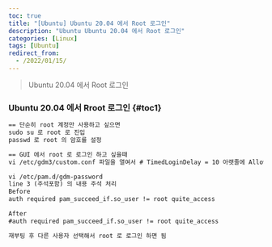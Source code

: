 ```yaml
---
toc: true
title: "[Ubuntu] Ubuntu 20.04 에서 Root 로그인"
description: "Ubuntu Ubuntu 20.04 에서 Root 로그인"
categories: [Linux]
tags: [Ubuntu]
redirect_from:
  - /2022/01/15/
---
```


> Ubuntu 20.04 에서 Root 로그인

### Ubuntu 20.04 에서 Rroot 로그인 {#toc1}

```md
== 단순히 root 계정만 사용하고 싶으면
sudo su 로 root 로 진입
passwd 로 root 의 암호를 설정

== GUI 에서 root 로 로그인 하고 싶을때
vi /etc/gdm3/custom.conf 파일을 열여서 # TimedLoginDelay = 10 아랫줄에 AllowRoot=true라고 라인을 추가해 준다.

vi /etc/pam.d/gdm-password
line 3 (주석포함) 의 내용 주석 처리
Before
auth required pam_succeed_if.so_user != root quite_access

After
#auth required pam_succeed_if.so_user != root quite_access

재부팅 후 다른 사용자 선택해서 root 로 로그인 하면 됨
```

[^1]: This is a footnote.

[kramdown]: https://kramdown.gettalong.org/
[My Blog]: https://marindie.github.io
